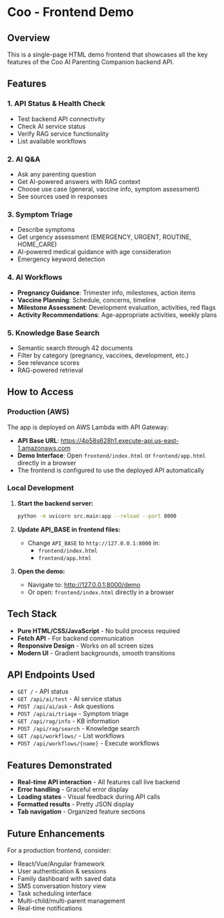 # Coo - Frontend Demo

## Overview

This is a single-page HTML demo frontend that showcases all the key features of the Coo AI Parenting Companion backend API.

## Features

### 1. API Status & Health Check
- Test backend API connectivity
- Check AI service status
- Verify RAG service functionality
- List available workflows

### 2. AI Q&A
- Ask any parenting question
- Get AI-powered answers with RAG context
- Choose use case (general, vaccine info, symptom assessment)
- See sources used in responses

### 3. Symptom Triage
- Describe symptoms
- Get urgency assessment (EMERGENCY, URGENT, ROUTINE, HOME_CARE)
- AI-powered medical guidance with age consideration
- Emergency keyword detection

### 4. AI Workflows
- **Pregnancy Guidance**: Trimester info, milestones, action items
- **Vaccine Planning**: Schedule, concerns, timeline
- **Milestone Assessment**: Development evaluation, activities, red flags
- **Activity Recommendations**: Age-appropriate activities, weekly plans

### 5. Knowledge Base Search
- Semantic search through 42 documents
- Filter by category (pregnancy, vaccines, development, etc.)
- See relevance scores
- RAG-powered retrieval

## How to Access

### Production (AWS)

The app is deployed on AWS Lambda with API Gateway:
- **API Base URL**: https://4p58s628h1.execute-api.us-east-1.amazonaws.com
- **Demo Interface**: Open `frontend/index.html` or `frontend/app.html` directly in a browser
- The frontend is configured to use the deployed API automatically

### Local Development

1. **Start the backend server:**
   ```bash
   python -m uvicorn src.main:app --reload --port 8000
   ```

2. **Update API_BASE in frontend files:**
   - Change `API_BASE` to `http://127.0.0.1:8000` in:
     - `frontend/index.html`
     - `frontend/app.html`

3. **Open the demo:**
   - Navigate to: http://127.0.0.1:8000/demo
   - Or open: `frontend/index.html` directly in a browser

## Tech Stack

- **Pure HTML/CSS/JavaScript** - No build process required
- **Fetch API** - For backend communication
- **Responsive Design** - Works on all screen sizes
- **Modern UI** - Gradient backgrounds, smooth transitions

## API Endpoints Used

- `GET /` - API status
- `GET /api/ai/test` - AI service status
- `POST /api/ai/ask` - Ask questions
- `POST /api/ai/triage` - Symptom triage
- `GET /api/rag/info` - KB information
- `POST /api/rag/search` - Knowledge search
- `GET /api/workflows/` - List workflows
- `POST /api/workflows/{name}` - Execute workflows

## Features Demonstrated

- **Real-time API interaction** - All features call live backend
- **Error handling** - Graceful error display
- **Loading states** - Visual feedback during API calls
- **Formatted results** - Pretty JSON display
- **Tab navigation** - Organized feature sections

## Future Enhancements

For a production frontend, consider:
- React/Vue/Angular framework
- User authentication & sessions
- Family dashboard with saved data
- SMS conversation history view
- Task scheduling interface
- Multi-child/multi-parent management
- Real-time notifications
